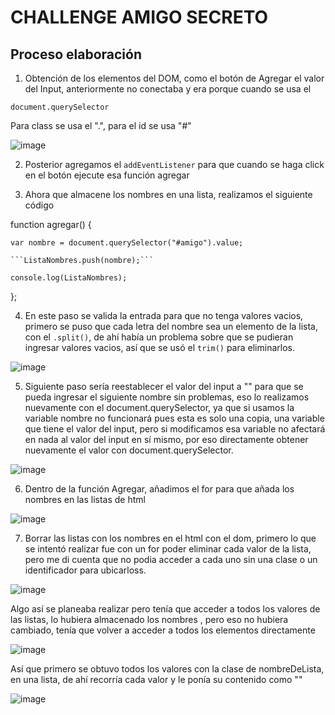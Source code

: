 <H1>CHALLENGE AMIGO SECRETO</H1>

<h2>Proceso elaboración</h2>

1. Obtención de los elementos del DOM, como el botón de Agregar el valor del Input, anteriormente no conectaba y era porque cuando se usa el

```document.querySelector```

Para class se usa el ".", para el id se usa "#"

![image](https://github.com/user-attachments/assets/aa31f3fd-2369-4b28-8070-617b43a058bc)


2. Posterior agregamos el ```addEventListener``` para que cuando se haga click en el botón ejecute esa función agregar

3. Ahora que almacene los nombres en una lista, realizamos el siguiente código

function agregar() {

    var nombre = document.querySelector("#amigo").value;

    ```ListaNombres.push(nombre);```

    console.log(ListaNombres);

};

4. En este paso se valida la entrada para que no tenga valores vacios, primero se puso que cada letra del nombre sea un elemento de la lista, con el ```.split()```, de ahí había un problema sobre que se pudieran ingresar valores vacios, así que se usó el ```trim()``` para eliminarlos.

![image](https://github.com/user-attachments/assets/77b3c8d5-fa2b-4520-88ae-5c752d5e41ac)

5. Siguiente paso sería reestablecer el valor del input a "" para que se pueda ingresar el siguiente nombre sin problemas, eso lo realizamos nuevamente con el document.querySelector, ya que si usamos la variable nombre no funcionará pues esta es solo una copia, una variable que tiene el valor del input, pero si modificamos esa variable no afectará en nada al valor del input en sí mismo, por eso directamente obtener nuevamente el valor con document.querySelector.

![image](https://github.com/user-attachments/assets/46bf5247-f8e1-4e1d-a670-1f29a239ab99)

6. Dentro de la función Agregar, añadimos el for para que añada los nombres en las listas de html

![image](https://github.com/user-attachments/assets/9070ecc2-d687-41cc-bed1-e69c0b017f0f)

7. Borrar las listas con los nombres en el html con el dom, primero lo que se intentó realizar fue con un for poder eliminar cada valor de la lista, pero me di cuenta que no podia acceder a cada uno sin una clase o un identificador para ubicarloss.
   
![image](https://github.com/user-attachments/assets/eddcbe6f-0902-47fb-a798-9fa4a849ce35)

Algo así se planeaba realizar pero tenía que acceder a todos los valores de las listas, lo hubiera almacenado los nombres , pero eso no hubiera cambiado, tenía que volver a acceder a todos los elementos directamente

![image](https://github.com/user-attachments/assets/667779af-9f26-4e86-9ca1-68122d74e98b)

Así que primero se obtuvo todos los valores con la clase de nombreDeLista, en una lista, de ahí recorría cada valor y le ponía su contenido como ""

![image](https://github.com/user-attachments/assets/1c518c06-d2db-4489-8ef9-104f766c1ebc)





